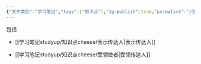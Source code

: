 ```yaml
---
{"文件类别":"学习笔记","tags":["知识点"],"dg-publish":true,"permalink":"/学习笔记studyup/知识点cheese/传达人/","dgPassFrontmatter":true,"created":"2024-07-30T11:06:27.891+08:00","updated":"2024-09-11T11:45:30.972+08:00"}
---
```


包括
- [[学习笔记studyup/知识点cheese/表示传达人\|表示传达人]]

- [[学习笔记studyup/知识点cheese/受领使者\|受领传达人]] 